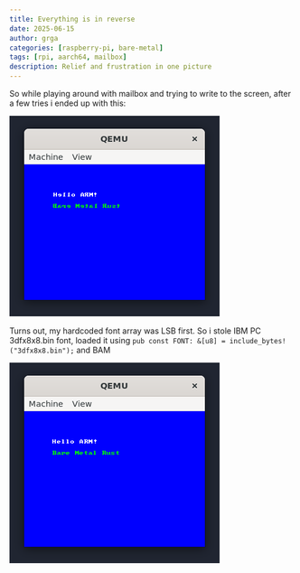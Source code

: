 ```yaml
---
title: Everything is in reverse
date: 2025-06-15
author: grga
categories: [raspberry-pi, bare-metal]
tags: [rpi, aarch64, mailbox]
description: Relief and frustration in one picture
---
```


So while playing around with mailbox and trying to write to the screen, after a few tries i ended up with this:

![Desktop View](/assets/img/mailbox_reverse.png)


Turns out, my hardcoded font array was LSB first.
So i stole IBM PC 3dfx8x8.bin font, loaded it using ``pub const FONT: &[u8] = include_bytes!("3dfx8x8.bin");`` and BAM

![Desktop View](/assets/img/mailbox.png)
